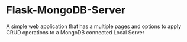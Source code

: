 # Flask-MongoDB-Server
A simple web application that has a multiple  pages and options to apply CRUD operations to a MongoDB connected Local Server
